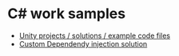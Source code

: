 # C# work samples

- [Unity projects / solutions / example code files](https://github.com/YvesScherdin/work-samples/tree/main/CSharp/Unity)
- [Custom Dependendy injection solution](https://github.com/YvesScherdin/GataryLabs.DependencyInjection)